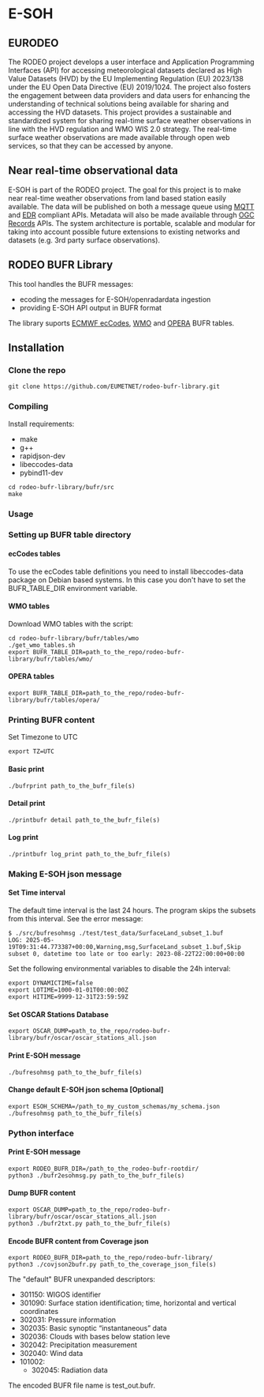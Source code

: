 # E-SOH

## EURODEO

The RODEO project develops a user interface and Application Programming Interfaces (API) for accessing meteorological datasets declared as High Value Datasets (HVD) by the EU Implementing Regulation (EU) 2023/138 under the EU Open Data Directive (EU) 2019/1024. The project also fosters the engagement between data providers and data users for enhancing the understanding of technical solutions being available for sharing and accessing the HVD datasets.
This project provides a sustainable and standardized system for sharing real-time surface weather observations in line with the HVD regulation and WMO WIS 2.0 strategy. The real-time surface weather observations are made available through open web services, so that they can be accessed by anyone.

## Near real-time observational data

E-SOH is part of the RODEO project. The goal for this project is to make near real-time weather observations from land based station easily available. The data will be published on both a message queue using [MQTT](https://mqtt.org/) and [EDR](https://ogcapi.ogc.org/edr/) compliant APIs. Metadata will also be made available through [OGC Records](https://ogcapi.ogc.org/records/) APIs. The system architecture is portable, scalable and modular for taking into account possible future extensions to existing networks and datasets (e.g. 3rd party surface observations).

## RODEO BUFR Library

This tool handles the BUFR messages:
* ecoding the messages for E-SOH/openradardata ingestion
* providing E-SOH API output in BUFR format

The library suports [ECMWF ecCodes](https://confluence.ecmwf.int/display/ECC), [WMO](https://github.com/wmo-im/BUFR4/) and [OPERA](https://www.eumetnet.eu/observations/weather-radar-network/) BUFR tables.

## Installation
### Clone the repo

```shell
git clone https://github.com/EUMETNET/rodeo-bufr-library.git
```
### Compiling

Install requirements:
- make
- g++
- rapidjson-dev
- libeccodes-data
- pybind11-dev

```shell
cd rodeo-bufr-library/bufr/src
make
```
### Usage

### Setting up BUFR table directory
#### ecCodes tables

To use the ecCodes table definitions you need to install libeccodes-data package on Debian based systems. In this case you don't have to set the BUFR_TABLE_DIR environment variable.

#### WMO tables
Download WMO tables with the script:
```shell
cd rodeo-bufr-library/bufr/tables/wmo
./get_wmo_tables.sh
export BUFR_TABLE_DIR=path_to_the_repo/rodeo-bufr-library/bufr/tables/wmo/
```
#### OPERA tables
```shell
export BUFR_TABLE_DIR=path_to_the_repo/rodeo-bufr-library/bufr/tables/opera/
```

### Printing BUFR content
Set Timezone to UTC
```shell
export TZ=UTC
```

#### Basic print
```shell
./bufrprint path_to_the_bufr_file(s)
```
#### Detail print
```shell
./printbufr detail path_to_the_bufr_file(s)
```
#### Log print
```shell
./printbufr log_print path_to_the_bufr_file(s)
```
### Making E-SOH json message
#### Set Time interval
The default time interval is the last 24 hours. The program skips the subsets from this interval. See the error message:
```shell
$ ./src/bufresohmsg ./test/test_data/SurfaceLand_subset_1.buf
LOG: 2025-05-19T09:31:44.773387+00:00,Warning,msg,SurfaceLand_subset_1.buf,Skip subset 0, datetime too late or too early: 2023-08-22T22:00:00+00:00
```
Set the following environmental variables to disable the 24h interval:
```shell
export DYNAMICTIME=false
export LOTIME=1000-01-01T00:00:00Z
export HITIME=9999-12-31T23:59:59Z
```

#### Set OSCAR Stations Database
```shell
export OSCAR_DUMP=path_to_the_repo/rodeo-bufr-library/bufr/oscar/oscar_stations_all.json
```

#### Print E-SOH message
```shell
./bufresohmsg path_to_the_bufr_file(s)
```

#### Change default E-SOH json schema [Optional]
```shell
export ESOH_SCHEMA=/path_to_my_custom_schemas/my_schema.json
./bufresohmsg path_to_the_bufr_file(s)
```
### Python interface
#### Print E-SOH message
```shell
export RODEO_BUFR_DIR=/path_to_the_rodeo-bufr-rootdir/
python3 ./bufr2esohmsg.py path_to_the_bufr_file(s)
```
#### Dump BUFR content
```shell
export OSCAR_DUMP=path_to_the_repo/rodeo-bufr-library/bufr/oscar/oscar_stations_all.json
python3 ./bufr2txt.py path_to_the_bufr_file(s)
```
#### Encode BUFR content from Coverage json
```shell
export RODEO_BUFR_DIR=path_to_the_repo/rodeo-bufr-library/
python3 ./covjson2bufr.py path_to_the_coverage_json_file(s)
```
The "default" BUFR unexpanded descriptors:
- 301150: WIGOS identifier
- 301090: Surface station identification; time, horizontal and vertical coordinates
- 302031: Pressure information
- 302035: Basic synoptic “instantaneous” data
- 302036: Clouds with bases below station leve
- 302042: Precipitation measurement
- 302040: Wind data
- 101002:
  - 302045: Radiation data


The encoded BUFR file name is test_out.bufr.
